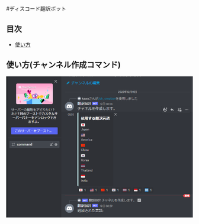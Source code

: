 #ディスコード翻訳ボット

## 目次
- [使い方](#usage)

<h2 id="usage">使い方(チャンネル作成コマンド)</h2>

![チャンネル作成コマンド](img/createcommand1.png "createcommand1")

